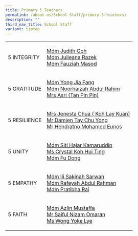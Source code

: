 ```yaml
---
title: Primary 5 Teachers
permalink: /about-us/School-Staff/primary-5-teachers/
description: ""
third_nav_title: School Staff
variant: tiptap
---
```

<table style="minWidth: 50px">
<colgroup>
<col>
<col>
</colgroup>
<tbody>
<tr>
<td rowspan="1" colspan="1">
<p>5 INTEGRITY</p>
</td>
<td rowspan="1" colspan="1">
<p><a href="mailto:goh_xue_ni_judith@moe.edu.sg" rel="noopener noreferrer nofollow" target="_blank">Mdm Judith Goh</a> 
<br><a href="mailto:Julieana_Razek@moe.edu.sg" rel="noopener noreferrer nofollow" target="_blank">Mdm Julieana Razek</a> 
<br><a href="mailto:fauziah_masod@moe.edu.sg" rel="noopener noreferrer nofollow" target="_blank">Mdm Fauziah Masod</a>
</p>
</td>
</tr>
<tr>
<td rowspan="1" colspan="1">
<p>5 GRATITUDE</p>
</td>
<td rowspan="1" colspan="1">
<p><a href="mailto:yong_jia_fang@moe.edu.sg" rel="noopener noreferrer nofollow" target="_blank">Mdm Yong Jia Fang</a> 
<br><a href="mailto:noorhaizah_abdul_rahim@moe.edu.sg" rel="noopener noreferrer nofollow" target="_blank">Mdm Noorhaizah Abdul Rahim</a>
<br><a href="mailto:tan_pin_pin_b@moe.edu.sg" rel="noopener noreferrer nofollow" target="_blank">Mrs Asri (Tan Pin Pin)</a>
</p>
</td>
</tr>
<tr>
<td rowspan="1" colspan="1">
<p>5 RESILIENCE</p>
</td>
<td rowspan="1" colspan="1">
<p><a href="mailto:koh_lay_kuan@moe.edu.sg" rel="noopener noreferrer nofollow" target="_blank">Mrs Jenesta Chua ( Koh Lay Kuan)</a> 
<br><a href="mailto:tay_chu_yong_damien@moe.edu.sg" rel="noopener noreferrer nofollow" target="_blank">Mr Damien Tay Chu Yong</a>
<br><a href="mailto:hendratno_b_mohamed_eunos@moe.edu.sg" rel="noopener noreferrer nofollow" target="_blank">Mr Hendratno Mohamed Eunos</a>
</p>
</td>
</tr>
<tr>
<td rowspan="1" colspan="1">
<p>5 UNITY</p>
</td>
<td rowspan="1" colspan="1">
<p><a href="mailto:siti_hajar_kamaruddin@moe.edu.sg" rel="noopener noreferrer nofollow" target="_blank">Mdm Siti Hajar Kamaruddin</a> 
<br><a href="mailto:koh_hui_ting_crystal@moe.edu.sg" rel="noopener noreferrer nofollow" target="_blank">Ms Crystal Koh Hui Ting</a> 
<br><a href="mailto:fu_dong@moe.edu.sg" rel="noopener noreferrer nofollow" target="_blank">Mdm Fu Dong</a>
</p>
</td>
</tr>
<tr>
<td rowspan="1" colspan="1">
<p>5 EMPATHY</p>
</td>
<td rowspan="1" colspan="1">
<p><a href="mailto:ili_sakinah_sarwan@moe.edu.sg" rel="noopener noreferrer nofollow" target="_blank">Mdm Ili Sakinah Sarwan</a>
<br><a href="mailto:Rafeyah_Abdul_Rahman@moe.edu.sg" rel="noopener noreferrer nofollow" target="_blank">Mdm Rafeyah Abdul Rahman</a> 
<br><a href="mailto:pratibha_rai_matuk_rai@moe.edu.sg" rel="noopener noreferrer nofollow" target="_blank">Mdm Pratibha Rai</a> 
</p>
</td>
</tr>
<tr>
<td rowspan="1" colspan="1">
<p>5 FAITH</p>
</td>
<td rowspan="1" colspan="1">
<p><a href="mailto:azlin_mustaffa@moe.edu.sg" rel="noopener noreferrer nofollow" target="_blank">Mdm Azlin Mustaffa</a> 
<br><a href="mailto:Saiful_Nizam_Omaran@moe.edu.sg" rel="noopener noreferrer nofollow" target="_blank">Mr Saiful Nizam Omaran</a> 
<br><a href="mailto:wong_yoke_lye@moe.edu.sg" rel="noopener noreferrer nofollow" target="_blank">Ms Wong Yoke Lye</a>
</p>
</td>
</tr>
</tbody>
</table>
<p></p>